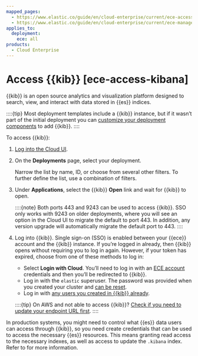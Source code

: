 ```yaml
---
mapped_pages:
  - https://www.elastic.co/guide/en/cloud-enterprise/current/ece-access-kibana.html
  - https://www.elastic.co/guide/en/cloud-enterprise/current/ece-manage-kibana.html
applies_to:
  deployment:
    ece: all
products:
  - Cloud Enterprise
---
```


# Access {{kib}} [ece-access-kibana]

{{kib}} is an open source analytics and visualization platform designed to search, view, and interact with data stored in {{es}} indices.

::::{tip} 
Most deployment templates include a {{kib}} instance, but if it wasn’t part of the initial deployment you can [customize your deployment components](./customize-deployment.md) to add {{kib}}.
::::

To access {{kib}}:

1. [Log into the Cloud UI](../../../deploy-manage/deploy/cloud-enterprise/log-into-cloud-ui.md).
2. On the **Deployments** page, select your deployment.

    Narrow the list by name, ID, or choose from several other filters. To further define the list, use a combination of filters.

3. Under **Applications**, select the {{kib}} **Open** link and wait for {{kib}} to open.

    ::::{note} 
    Both ports 443 and 9243 can be used to access {{kib}}. SSO only works with 9243 on older deployments, where you will see an option in the Cloud UI to migrate the default to port 443. In addition, any version upgrade will automatically migrate the default port to 443.
    ::::

4. Log into {{kib}}. Single sign-on (SSO) is enabled between your {{ece}} account and the {{kib}} instance. If you’re logged in already, then {{kib}} opens without requiring you to log in again. However, if your token has expired, choose from one of these methods to log in:

    * Select **Login with Cloud**. You’ll need to log in with an [ECE account](/deploy-manage/users-roles/cloud-enterprise-orchestrator/manage-users-roles.md) credentials and then you’ll be redirected to {{kib}}.
    * Log in with the `elastic` superuser. The password was provided when you created your cluster and [can be reset](../../../deploy-manage/users-roles/cluster-or-deployment-auth/built-in-users.md).
    * Log in with [any users you created in {{kib}} already](/deploy-manage/users-roles/cluster-or-deployment-auth/user-roles.md).

    ::::{tip}
    On AWS and not able to access {{kib}}? [Check if you need to update your endpoint URL first](../../../troubleshoot/deployments/cloud-enterprise/common-issues.md#ece-aws-private-ip).
    ::::

In production systems, you might need to control what {{es}} data users can access through {{kib}}, so you need create credentials that can be used to access the necessary {{es}} resources. This means granting read access to the necessary indexes, as well as access to update the `.kibana` index. Refer to [](/deploy-manage/users-roles/cluster-or-deployment-auth.md) for more information.

